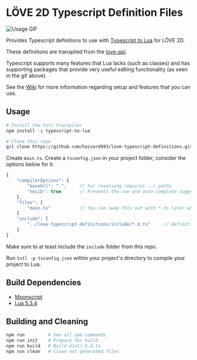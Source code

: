 # LÖVE 2D Typescript Definition Files
![Usage GIF](https://media.giphy.com/media/8rEiqcM9BldxRmSMgW/giphy.gif)

Provides Typescript definitions to use with [Typescript to Lua](https://github.com/Perryvw/TypescriptToLua) for LÖVE 2D.

These definitions are transpiled from the [love-api](https://github.com/love2d-community/love-api).

Typescript supports many features that Lua lacks (such as classes) and has supporting packages that provide very useful editing functionality (as seen in the gif above).

See the [Wiki](https://github.com/hazzard993/love-typescript-definitions/wiki) for more information regarding setup and features that you can use.

## Usage
```bash
# Install the tstl transpiler
npm install -g typescript-to-lua

# Clone this repo
git clone https://github.com/hazzard993/love-typescript-definitions.git
```
Create `main.ts`.
Create a `tsconfig.json` in your project folder, consider the options below for it.
```js
{
    "compilerOptions": {
        "baseUrl": ".",     // For resolving require(...) paths
        "noLib": true       // Prevents the use and auto-complete suggestions of non-lua libraries
    },
    "files": [
        "main.ts"           // You can swap this out with *.ts later when more files are made
    ]
    "include": [
        "../love-typescript-definitions/include/*.d.ts"		// Definitions for LÖVE 2D
    ]
}
```
Make sure to at least include the `include` folder from this repo.

Run `tstl -p tsconfig.json` within your project's directory to compile your project to Lua.

## Build Dependencies
- [Moonscript](https://moonscript.org)
- [Lua 5.3.4](https://www.lua.org/download.html)

## Building and Cleaning
```bash
npm run         # See all npm commands
npm run init    # Prepare for build
npm run build   # Build dist/_G.d.ts
npm run clean   # Clean out generated files
```
